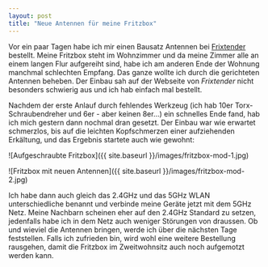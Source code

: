 ```yaml
---
layout: post
title: "Neue Antennen für meine Fritzbox"
---
```

Vor ein paar Tagen habe ich mir einen Bausatz Antennen bei [Frixtender][0] bestellt. Meine Fritzbox steht im Wohnzimmer 
und da meine Zimmer alle an einem langen Flur aufgereiht sind, habe ich am anderen Ende der Wohnung manchmal schlechten Empfang.
Das ganze wollte ich durch die gerichteten Antennen beheben. Der Einbau sah auf der Webseite von *Frixtender* nicht besonders
schwierig aus und ich hab einfach mal bestellt.

Nachdem der erste Anlauf durch fehlendes Werkzeug (ich hab 10er Torx-Schraubendreher und 6er - aber keinen 8er...) ein schnelles
Ende fand, hab ich mich gestern dann nochmal dran gesetzt. Der Einbau war wie erwartet schmerzlos, bis auf die leichten 
Kopfschmerzen einer aufziehenden Erkältung, und das Ergebnis startete auch wie gewohnt:

![Aufgeschraubte Fritzbox]({{ site.baseurl }}/images/fritzbox-mod-1.jpg)

![Fritzbox mit neuen Antennen]({{ site.baseurl }}/images/fritzbox-mod-2.jpg)

Ich habe dann auch gleich das 2.4GHz und das 5GHz WLAN unterschiedliche benannt und verbinde meine Geräte jetzt mit dem 5GHz Netz.
Meine Nachbarn scheinen eher auf den 2.4GHz Standard zu setzen, jedenfalls habe ich in dem Netz auch weniger Störungen von 
draussen. Ob und wieviel die Antennen bringen, werde ich über die nächsten Tage feststellen. Falls ich zufrieden bin, wird
wohl eine weitere Bestellung rausgehen, damit die Fritzbox im Zweitwohnsitz auch noch aufgemotzt werden kann.

[0]: https://frixtender.de/

